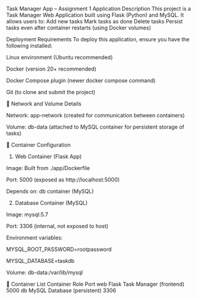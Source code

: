 Task Manager App – Assignment 1
Application Description
This project is a Task Manager Web Application built using Flask (Python) and MySQL.
It allows users to:
Add new tasks
Mark tasks as done
Delete tasks
Persist tasks even after container restarts (using Docker volumes)

Deployment Requirements
To deploy this application, ensure you have the following installed:

Linux environment (Ubuntu recommended)

Docker (version 20+ recommended)

Docker Compose plugin (newer docker compose command)

Git (to clone and submit the project)

📌 Network and Volume Details

Network: app-network (created for communication between containers)

Volume: db-data (attached to MySQL container for persistent storage of tasks)

📌 Container Configuration
1. Web Container (Flask App)

Image: Built from ./app/Dockerfile

Port: 5000 (exposed as http://localhost:5000)

Depends on: db container (MySQL)

2. Database Container (MySQL)

Image: mysql:5.7

Port: 3306 (internal, not exposed to host)

Environment variables:

MYSQL_ROOT_PASSWORD=rootpassword

MYSQL_DATABASE=taskdb

Volume: db-data:/var/lib/mysql

📌 Container List
Container	Role	Port
web	Flask Task Manager (frontend)	5000
db	MySQL Database (persistent)	3306

